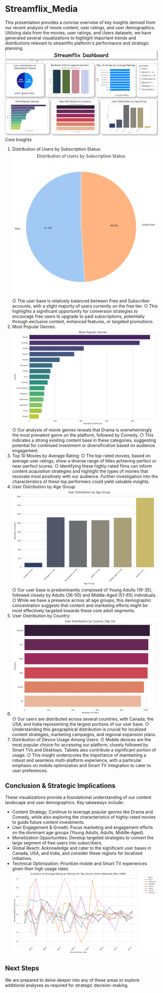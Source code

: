 # Streamflix_Media

This presentation provides a concise overview of key insights derived from our recent analysis of movie content, user ratings, and user demographics. Utilizing data from the movies, user ratings, and Users datasets, we have generated several visualizations to highlight important trends and distributions relevant to streamflix platform's performance and strategic planning. <br>
![](https://github.com/itsmearafik/Streamflix_Media/blob/main/streamflix_dashboard.png)
Core Insights
1.	Distribution of Users by Subscription Status:
   ![](https://github.com/itsmearafik/Streamflix_Media/blob/main/user_distribution_by_subscription_status_matplotlib.png)
○	The user base is relatively balanced between Free and Subscriber accounts, with a slight majority of users currently on the free tier.
○	This highlights a significant opportunity for conversion strategies to encourage free users to upgrade to paid subscriptions, potentially through exclusive content, enhanced features, or targeted promotions.
3.	Most Popular Genres:
   ![](https://github.com/itsmearafik/Streamflix_Media/blob/main/most_popular_genre_bar_chart_matplotlib.png)
○	Our analysis of movie genres reveals that Drama is overwhelmingly the most prevalent genre on the platform, followed by Comedy.
○	This indicates a strong existing content base in these categories, suggesting potential for continued investment or diversification based on audience engagement.
5.	Top 10 Movies by Average Rating:
○	The top-rated movies, based on average user ratings, show a diverse range of titles achieving perfect or near-perfect scores.
○	Identifying these highly-rated films can inform content acquisition strategies and highlight the types of movies that resonate most positively with our audience. Further investigation into the characteristics of these top performers could yield valuable insights.
6.	User Distribution by Age Group:
   ![](https://github.com/itsmearafik/Streamflix_Media/blob/main/user_distribution_by_age_group_matplotlib.png)
○	Our user base is predominantly composed of Young Adults (19-35), followed closely by Adults (36-50) and Middle-Aged (51-65) individuals.
○	While we have a presence across all age groups, this demographic concentration suggests that content and marketing efforts might be most effectively targeted towards these core adult segments.
7.	User Distribution by Country:
8.	![](https://github.com/itsmearafik/Streamflix_Media/blob/main/user_distribution_by_country_matplotlib.png)
○	Our users are distributed across several countries, with Canada, the USA, and India representing the largest portions of our user base.
○	Understanding this geographical distribution is crucial for localized content strategies, marketing campaigns, and regional expansion plans.
9.	Distribution of Device Usage Among Users:
○	Mobile devices are the most popular choice for accessing our platform, closely followed by Smart TVs and Desktops. Tablets also contribute a significant portion of usage.
○	This insight underscores the importance of maintaining a robust and seamless multi-platform experience, with a particular emphasis on mobile optimization and Smart TV integration to cater to user preferences.

## Conclusion & Strategic Implications
 These visualizations provide a foundational understanding of our content landscape and user demographics. Key takeaways include:

*	Content Strategy: Continue to leverage popular genres like Drama and Comedy, while also exploring the characteristics of highly-rated movies to guide future content investments.
*	User Engagement & Growth: Focus marketing and engagement efforts on the dominant age groups (Young Adults, Adults, Middle-Aged).
*	Monetization Opportunities: Develop targeted strategies to convert the large segment of free users into subscribers.
*	Global Reach: Acknowledge and cater to the significant user bases in Canada, USA, and India, and consider these regions for localized initiatives.
*	Technical Optimization: Prioritize mobile and Smart TV experiences given their high usage rates. <br>
![](https://github.com/itsmearafik/Streamflix_Media/blob/main/women_genre_preference_evolution_matplotlib.png)
## Next Steps
We are prepared to delve deeper into any of these areas or explore additional analyses as required for strategic decision-making.
